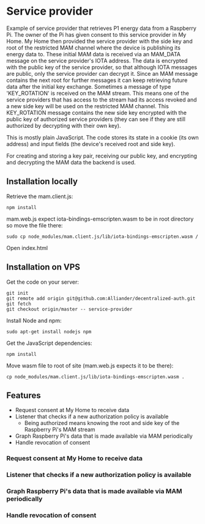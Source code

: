 # Service provider

Example of service provider that retrieves P1 energy data from a Raspberry Pi. The owner of the Pi has given consent to this service provider in My Home. My Home then provided the service provider with the side key and root of the restricted MAM channel where the device is publishing its energy data to. These initial MAM data is received via an MAM_DATA message on the service provider's IOTA address. The data is encrypted with the public key of the service provider, so that although IOTA messages are public, only the service provider can decrypt it. Since an MAM message contains the next root for further messages it can keep retrieving future data after the initial key exchange. Sometimes a message of type 'KEY_ROTATION' is received on the MAM stream. This means one of the service providers that has access to the stream had its access revoked and a new side key will be used on the restricted MAM channel. This KEY_ROTATION message contains the new side key encrypted with the public key of authorized service providers (they can see if they are still authorized by decrypting with their own key).

This is mostly plain JavaScript. The code stores its state in a cookie (its own address) and input fields (the device's received root and side key).

For creating and storing a key pair, receiving our public key, and encrypting and decrypting the MAM data the backend is used.

## Installation locally

Retrieve the mam.client.js:

```
npm install
```

mam.web.js expect iota-bindings-emscripten.wasm to be in root directory so move the file there:

```
sudo cp node_modules/mam.client.js/lib/iota-bindings-emscripten.wasm /
```

Open index.html

## Installation on VPS

Get the code on your server:

```
git init
git remote add origin git@github.com:Alliander/decentralized-auth.git
git fetch
git checkout origin/master -- service-provider
```

Install Node and npm:

```
sudo apt-get install nodejs npm
```

Get the JavaScript dependencies:

```
npm install
```

Move wasm file to root of site (mam.web.js expects it to be there):

```
cp node_modules/mam.client.js/lib/iota-bindings-emscripten.wasm .
```

## Features

- Request consent at My Home to receive data
- Listener that checks if a new authorization policy is available
  * Being authorized means knowing the root and side key of the Raspberry Pi's MAM stream
- Graph Raspberry Pi's data that is made available via MAM periodically
- Handle revocation of consent

### Request consent at My Home to receive data

### Listener that checks if a new authorization policy is available

### Graph Raspberry Pi's data that is made available via MAM periodically

### Handle revocation of consent
